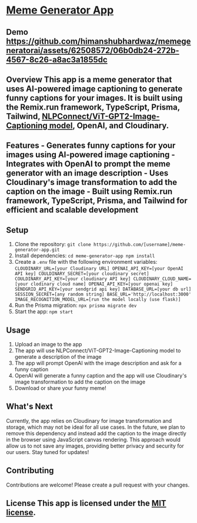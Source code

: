 # [Meme Generator App](https://memegeneratorai.online)

## Demo https://github.com/himanshubhardwaz/memegeneratorai/assets/62508572/06b0db24-272b-4567-8c26-a8ac3a1855dc

## Overview This app is a meme generator that uses AI-powered image captioning to generate funny captions for your images. It is built using the Remix.run framework, TypeScript, Prisma, Tailwind, [NLPConnect/ViT-GPT2-Image-Captioning model](https://huggingface.co/nlpconnect/vit-gpt2-image-captioning), OpenAI, and Cloudinary.

## Features - Generates funny captions for your images using AI-powered image captioning - Integrates with OpenAI to prompt the meme generator with an image description - Uses Cloudinary's image transformation to add the caption on the image - Built using Remix.run framework, TypeScript, Prisma, and Tailwind for efficient and scalable development

## Setup

1. Clone the repository: `git clone https://github.com/[username]/meme-generator-app.git`
2. Install dependencies: `cd meme-generator-app npm install`
3. Create a `.env` file with the following environment variables: `CLOUDINARY_URL=[your Cloudinary URL] OPENAI_API_KEY=[your OpenAI API key] COULDINARY_SECRET=[your cloudinary secret] COULDINARY_API_KEY=[your cloudinary API key] CLOUDINARY_CLOUD_NAME=[your clodinary cloud name] OPENAI_API_KEY=[your openai key] SENDGRID_API_KEY=[your sendgrid api key] DATABASE_URL=[your db url] SESSION_SECRET=[any random string] BASE_URL='http://localhost:3000' IMAGE_RECOGNITION_MODEL_URL=[run the model locally (use flask)]`
4. Run the Prisma migration: `npx prisma migrate dev`
5. Start the app: `npm start`

## Usage

1. Upload an image to the app
2. The app will use NLPConnect/ViT-GPT2-Image-Captioning model to generate a description of the image
3. The app will prompt OpenAI with the image description and ask for a funny caption
4. OpenAI will generate a funny caption and the app will use Cloudinary's image transformation to add the caption on the image
5. Download or share your funny meme!

## What's Next

Currently, the app relies on Cloudinary for image transformation and storage, which may not be ideal for all use cases. In the future, we plan to remove this dependency and instead add the caption to the image directly in the browser using JavaScript canvas rendering. This approach would allow us to not save any images, providing better privacy and security for our users. Stay tuned for updates!

## Contributing

Contributions are welcome! Please create a pull request with your changes.

## License This app is licensed under the [MIT license](https://opensource.org/licenses/MIT).
